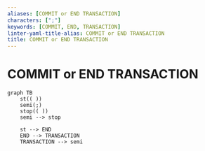 ```yaml
---
aliases: [COMMIT or END TRANSACTION]
characters: [";"]
keywords: [COMMIT, END, TRANSACTION]
linter-yaml-title-alias: COMMIT or END TRANSACTION
title: COMMIT or END TRANSACTION
---
```


# COMMIT or END TRANSACTION

```mermaid
graph TB
	st(( ))
	semi(;)
	stop(( ))
	semi --> stop
	
	st --> END
	END --> TRANSACTION
	TRANSACTION --> semi
```
